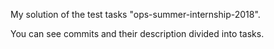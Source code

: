 My solution of the test tasks "ops-summer-internship-2018".

You can see commits and their description divided into tasks.
